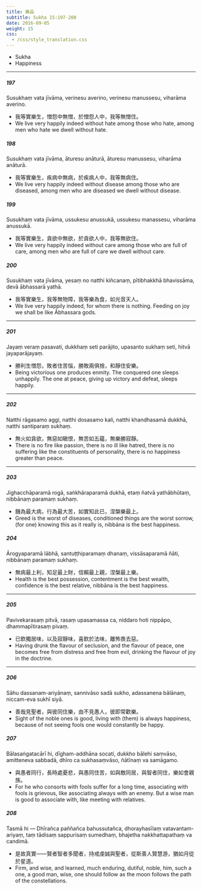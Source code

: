 ```yaml
---
title: 樂品
subtitle: Sukha 15:197-208
date: 2016-09-05
weight: 15
css:
  - /css/style_translation.css
---
```


- Sukha
- Happiness

---

##### 197

Susukhaṃ vata jīvāma, verinesu averino, verinesu manussesu, viharāma averino.

- 我等實樂生，憎怨中無憎，於憎怨人中，我等無憎住。
- We live very happily indeed without hate among those who hate, among men who hate we dwell without hate.

##### 198

Susukhaṃ vata jīvāma, āturesu anāturā, āturesu manussesu, viharāma anāturā.

- 我等實樂生，疾病中無病，於疾病人中，我等無病住。
- We live very happily indeed without disease among those who are diseased, among men who are diseased we dwell without disease.

##### 199

Susukhaṃ vata jīvāma, ussukesu anussukā, ussukesu manassesu, viharāma anussukā.

- 我等實樂生，貪欲中無欲，於貪欲人中，我等無欲住。
- We live very happily indeed without care among those who are full of care, among men who are full of care we dwell without care.

##### 200

Susukhaṃ vata jīvāma, yesaṃ no natthi kiñcanaṃ, pītibhakkhā bhavissāma, devā ābhassarā yathā.

- 我等實樂生，我等無物障，我等樂為食，如光音天人。
- We live very happily indeed, for whom there is nothing. Feeding on joy we shall be like Ābhassara gods.

---

##### 201

Jayaṃ veraṃ pasavati, dukkhaṃ seti parājito, upasanto sukhaṃ seti, hitvā jayaparājayaṃ.

- 勝利生憎怨，敗者住苦惱，勝敗兩俱捨，和靜住安樂。
- Being victorious one produces enmity. The conquered one sleeps unhappily. The one at peace, giving up victory and defeat, sleeps happily.

---

##### 202

Natthi rāgasamo aggi, natthi dosasamo kali, natthi khandhasamā dukkhā, natthi santiparaṃ sukhaṃ.

- 無火如貪欲，無惡如瞋恨，無苦如五蘊，無樂勝寂靜。
- There is no fire like passion, there is no ill like hatred, there is no suffering like the constituents of personality, there is no happiness greater than peace.

---

##### 203

Jighacchāparamā rogā, saṅkhāraparamā dukhā, etaṃ ñatvā yathābhūtaṃ, nibbānaṃ paramaṃ sukhaṃ.

- 饑為最大病，行為最大苦，如實知此已，涅槃樂最上。
- Greed is the worst of diseases, conditioned things are the worst sorrow, (for one) knowing this as it really is, nibbāna is the best happiness.

##### 204

Ārogyaparamā lābhā, santuṭṭhiparamaṃ dhanaṃ, vissāsaparamā ñāti, nibbānaṃ paramaṃ sukhaṃ.

- 無病最上利，知足最上財，信賴最上親，涅槃最上樂。
- Health is the best possession, contentment is the best wealth, confidence is the best relative, nibbāna is the best happiness.

---

##### 205

Pavivekarasaṃ pitvā, rasaṃ upasamassa ca, niddaro hoti nippāpo, dhammapītirasaṃ pivaṃ.

- 已飲獨居味，以及寂靜味，喜飲於法味，離怖畏去惡。
- Having drunk the flavour of seclusion, and the flavour of peace, one becomes free from distress and free from evil, drinking the flavour of joy in the doctrine.

---

##### 206

Sāhu dassanam-ariyānaṃ, sannivāso sadā sukho, adassanena bālānaṃ, niccam-eva sukhī siyā.

- 善哉見聖者，與彼同住樂，由不見愚人，彼即常歡樂。
- Sight of the noble ones is good, living with (them) is always happiness, because of not seeing fools one would constantly be happy.

##### 207

Bālasaṅgatacārī hi, dīgham-addhāna socati, dukkho bālehi saṃvāso, amitteneva sabbadā, dhīro ca sukhasaṃvāso, ñātīnaṃ va samāgamo.

- 與愚者同行，長時處憂悲，與愚同住苦，如與敵同居，與智者同住，樂如會親族。
- For he who consorts with fools suffer for a long time, associating with fools is grievous, like associating always with an enemy. But a wise man is good to associate with, like meeting with relatives.

##### 208

Tasmā hi — Dhīrañca paññañca bahussutañca, dhorayhasīlaṃ vatavantam-ariyaṃ, taṃ tādisaṃ sappurisaṃ sumedhaṃ, bhajetha nakkhattapathaṃ va candimā.

- 是故真實——賢者智者多聞者，持戒虔誠與聖者，從斯善人賢慧游，猶如月從於星道。
- Firm, and wise, and learned, much enduring, dutiful, noble, him, such a one, a good man, wise, one should follow as the moon follows the path of the constellations.